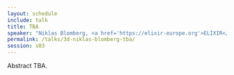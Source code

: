 ```yaml
---
layout: schedule
include: talk
title: TBA
speaker: "Niklas Blomberg, <a href='https://elixir-europe.org'>ELIXIR</a> Director"
permalink: /talks/3d-niklas-blomberg-tba/
session: s03
---
```


Abstract TBA.
